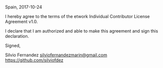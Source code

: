 Spain, 2017-10-24

I hereby agree to the terms of the etwork Individual Contributor License
Agreement v1.0.

I declare that I am authorized and able to make this agreement and sign this
declaration.

Signed,

Silvio Fernandez silviofernandezmarin@gmail.com https://github.com/silviofdez